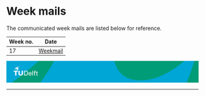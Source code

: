 # Week mails


The communicated week mails are listed below for reference.

| Week no.                                            | Date       |
|---------------------------------------------------------------|------------|
| 17         | [Weekmail](./Weekmails/2025.01_Week17.msg) | 22/04/2025 |



![footer](../../../figures/footer-tudelft.jpg)
 
-----------------------------------------------------------------------------------------------------

